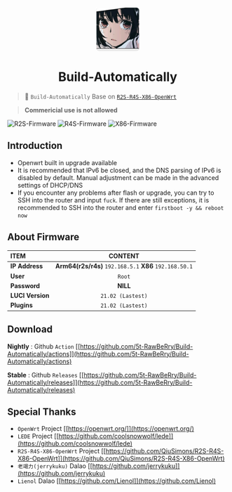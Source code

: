 
<p align="center">
<img src="/logo.png" alt="NikkoWrt" width="100">
</p>

<h1 align="center">Build-Automatically</h1>
 
> 🥓 `Build-Automatically` Base on [`R2S-R4S-X86-OpenWrt`](https://github.com/QiuSimons/R2S-R4S-X86-OpenWrt)

> **Commericial use is not allowed**

![R2S-Firmware](https://github.com/5t-RawBeRry/Build-Automatically/workflows/R2S-Firmware/badge.svg) ![R4S-Firmware](https://github.com/5t-RawBeRry/Build-Automatically/workflows/R4S-Firmware/badge.svg) ![X86-Firmware](https://github.com/5t-RawBeRry/Build-Automatically/actions/workflows/X86-Firmware.yml/badge.svg)

## Introduction

* Openwrt built in upgrade available 
* It is recommended that IPv6 be closed, and the DNS parsing of IPv6 is disabled by default. Manual adjustment can be made in the advanced settings of DHCP/DNS
* If you encounter any problems after flash or upgrade, you can try to SSH into the router and input `fuck`. If there are still exceptions, it is recommended to SSH into the router and enter `firstboot -y && reboot now`

## About Firmware

|ITEM|CONTENT|
|:-|:-:|
| **IP Address**  | **Arm64(r2s/r4s)** `192.168.5.1` **X86** `192.168.50.1` |
| **User**  | `Root` |
| **Password**  | **NILL** |
| **LUCI Version**  | `21.02 (Lastest)` |
| **Plugins**  | `21.02 (Lastest)` |

## Download

**Nightly** : Github `Action` [[https://github.com/5t-RawBeRry/Build-Automatically/actions]](https://github.com/5t-RawBeRry/Build-Automatically/actions)

**Stable** : Github `Releases` [[https://github.com/5t-RawBeRry/Build-Automatically/releases]](https://github.com/5t-RawBeRry/Build-Automatically/releases)

## Special Thanks

* `OpenWrt` Project [[https://openwrt.org/]](https://openwrt.org/)
* `LEDE` Project [[https://github.com/coolsnowwolf/lede]](https://github.com/coolsnowwolf/lede)
* `R2S-R4S-X86-OpenWrt` Project [[https://github.com/QiuSimons/R2S-R4S-X86-OpenWrt]](https://github.com/QiuSimons/R2S-R4S-X86-OpenWrt)
* `老竭力(jerrykuku)` Dalao [[https://github.com/jerrykuku]](https://github.com/jerrykuku)
* `Lienol` Dalao [[https://github.com/Lienol]](https://github.com/Lienol)
